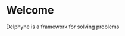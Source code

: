 # Welcome

Delphyne is a framework for solving problems

<!-- Delphyne is a framework for programming with Large Language Models (LLMs).  -->

<!-- Delphyne is a Python framework for writing *oracular programs*. -->

<!-- Delphyne is a problem-solving framework that promotes LLM prompting as a fundamental programming primitive. -->

<!-- Delphyne is a programming framework that integrates LLM prompting as a fundamental primitive. -->

<!-- Delphyne is a programming framework that integrates LLM prompting as a fundamental primitive. -->

<!-- Delphyne is a problem-solving framework that fully integrates programming and prompting. -->

<!-- Delphyne is a framework for programming with large language models (LLMs).  -->